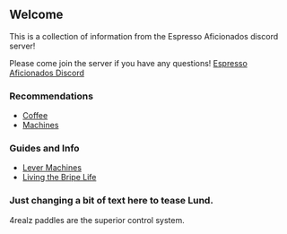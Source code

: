 ## Welcome
This is a collection of information from the Espresso Aficionados discord server!

Please come join the server if you have any questions! [Espresso Aficionados Discord](https://discord.gg/FckG4CBKQt)


### Recommendations
- [Coffee](coffee.md)
- [Machines](machines.md)

### Guides and Info
- [Lever Machines](levers.md)
- [Living the Bripe Life](bripe.md)




### Just changing a bit of text here to tease Lund.

4realz paddles are the superior control system.
